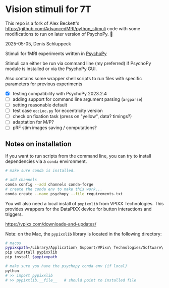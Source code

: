 # Vision stimuli for 7T

This repo is a fork of Alex Beckett's https://github.com/AdvancedMRI/python_stimuli code with some modifications to run on later version of PsychoPy. 🙏

2025-05-05, Denis Schluppeck

Stimuli for fMRI experiments written in [PsychoPy](https://www.psychopy.org/download.html)

Stimuli can either be run via command line (my preferred) if PsychoPy module is installed or via the PsychoPy GUI.

Also contains some wrapper shell scripts to run files with specific parameters for previous experiments

- [x] testing compatibility with PsychoPy 2023.2.4
- [ ] adding support for command line argument parsing (`argparse`)
- [ ] setting reasonable default
- [ ] test case `eccLoc.py` for eccentricity version
- [ ] check on fixation task (press on "yellow", data? timings?)
- [ ] adaptation for M/P?
- [ ] pRF stim images saving / computations?

## Notes on installation

If you want to run scripts from the command line, you can try to install dependencies via a `conda` environment.

```bash
# make sure conda is installed.

# add channels
conda config --add channels conda-forge
# create the conda env to make this work...
conda create --name psychopy --file requirements.txt
```

You will also need a local install of `pypixxlib` from VPIXX Technologies. This provides wrappers for the DataPIXX device for button interactions and triggers.

<https://vpixx.com/downloads-and-updates/>

Note: on the Mac, the `pypixxlib` library is located in the following directory:

```bash
# macos 
pypixxpath=/Library/Application\ Support/VPixx\ Technologies/Software\ Tools/pypixxlib/pypixxlib-1.7.0.tar.gz
pip uninstall pypixxlib
pip install $pypixxpath

# make sure you have the psychopy conda env (if local)
python
# >> import pypixxlib
# >> pypixxlib.__file__   # should point to installed file
```

